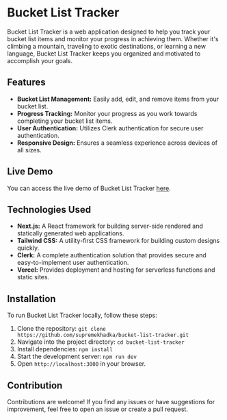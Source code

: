 # Bucket List Tracker

Bucket List Tracker is a web application designed to help you track your bucket list items and monitor your progress in achieving them. Whether it's climbing a mountain, traveling to exotic destinations, or learning a new language, Bucket List Tracker keeps you organized and motivated to accomplish your goals.

## Features

- **Bucket List Management:** Easily add, edit, and remove items from your bucket list.
- **Progress Tracking:** Monitor your progress as you work towards completing your bucket list items.
- **User Authentication:** Utilizes Clerk authentication for secure user authentication.
- **Responsive Design:** Ensures a seamless experience across devices of all sizes.

## Live Demo

You can access the live demo of Bucket List Tracker [here](https://bucket-list-tracker.vercel.app).

## Technologies Used

- **Next.js:** A React framework for building server-side rendered and statically generated web applications.
- **Tailwind CSS:** A utility-first CSS framework for building custom designs quickly.
- **Clerk:** A complete authentication solution that provides secure and easy-to-implement user authentication.
- **Vercel:** Provides deployment and hosting for serverless functions and static sites.

## Installation

To run Bucket List Tracker locally, follow these steps:

1. Clone the repository: `git clone https://github.com/supremekhadka/bucket-list-tracker.git`
2. Navigate into the project directory: `cd bucket-list-tracker`
3. Install dependencies: `npm install`
4. Start the development server: `npm run dev`
5. Open `http://localhost:3000` in your browser.

## Contribution

Contributions are welcome! If you find any issues or have suggestions for improvement, feel free to open an issue or create a pull request.
